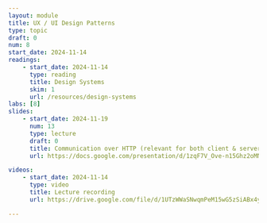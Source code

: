 ```yaml
---
layout: module
title: UX / UI Design Patterns
type: topic
draft: 0
num: 8
start_date: 2024-11-14
readings: 
    - start_date: 2024-11-14
      type: reading
      title: Design Systems
      skim: 1
      url: /resources/design-systems
labs: [8]
slides:
    - start_date: 2024-11-19
      num: 13
      type: lecture
      draft: 0
      title: Communication over HTTP (relevant for both client & server)
      url: https://docs.google.com/presentation/d/1zqF7V_Ove-n15Ghz2oMNbZZekqeNlea5/edit?usp=sharing&ouid=113376576186080604800&rtpof=true&sd=true

videos:
    - start_date: 2024-11-14
      type: video
      title: Lecture recording
      url: https://drive.google.com/file/d/1UTzWWaSNwqmPeM15wG5zSiABx4yHScVC/view?usp=drive_link

---
```


